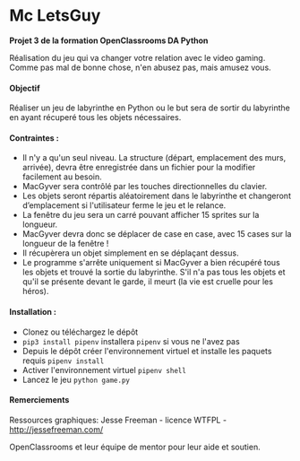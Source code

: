 # Mc LetsGuy
**Projet 3 de la formation OpenClassrooms DA Python**

Réalisation du jeu qui va changer votre relation avec le video gaming. Comme pas mal de bonne chose, n'en abusez pas, mais amusez vous.

#### Objectif
Réaliser un jeu de labyrinthe en Python ou le but sera de sortir du labyrinthe en ayant récuperé tous les objets nécessaires.
 
#### Contraintes :
- Il n'y a qu'un seul niveau. La structure (départ, emplacement des murs, arrivée), devra être enregistrée dans un fichier pour la modifier facilement au besoin.
- MacGyver sera contrôlé par les touches directionnelles du clavier.
- Les objets seront répartis aléatoirement dans le labyrinthe et changeront d’emplacement si l'utilisateur ferme le jeu et le relance.
- La fenêtre du jeu sera un carré pouvant afficher 15 sprites sur la longueur.
- MacGyver devra donc se déplacer de case en case, avec 15 cases sur la longueur de la fenêtre !
- Il récupèrera un objet simplement en se déplaçant dessus.
- Le programme s'arrête uniquement si MacGyver a bien récupéré tous les objets et trouvé la sortie du labyrinthe. S'il n'a pas tous les objets et qu'il se présente devant le garde, il meurt (la vie est cruelle pour les héros).

#### Installation :
- Clonez ou téléchargez le dépôt
- `pip3 install pipenv` installera `pipenv` si vous ne l'avez pas
- Depuis le dépôt créer l'environnement virtuel et installe les paquets requis `pipenv install`
- Activer l'environnement virtuel `pipenv shell`
- Lancez le jeu `python game.py`


#### Remerciements
Ressources graphiques: Jesse Freeman - licence WTFPL - http://jessefreeman.com/

OpenClassrooms et leur équipe de mentor pour leur aide et soutien.
